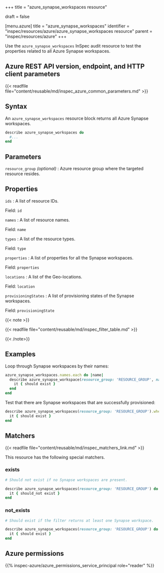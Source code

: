+++
title = "azure_synapse_workspaces resource"

draft = false


[menu.azure]
title = "azure_synapse_workspaces"
identifier = "inspec/resources/azure/azure_synapse_workspaces resource"
parent = "inspec/resources/azure"
+++

Use the `azure_synapse_workspaces` InSpec audit resource to test the properties related to all Azure Synapse workspaces.

## Azure REST API version, endpoint, and HTTP client parameters

{{< readfile file="content/reusable/md/inspec_azure_common_parameters.md" >}}

## Syntax

An `azure_synapse_workspaces` resource block returns all Azure Synapse workspaces.

```ruby
describe azure_synapse_workspaces do
  #...
end
```

## Parameters

`resource_group` _(optional)_
: Azure resource group where the targeted resource resides.

## Properties

`ids`
: A list of resource IDs.

  Field: `id`

`names`
: A list of resource names.

  Field: `name`

`types`
: A list of the resource types.

  Field: `type`

`properties`
: A list of properties for all the Synapse workspaces.

  Field: `properties`

`locations`
: A list of the Geo-locations.

  Field: `location`

`provisioningStates`
: A list of provisioning states of the Synapse workspaces.

  Field: `provisioningState`

{{< note >}}

{{< readfile file="content/reusable/md/inspec_filter_table.md" >}}

{{< /note>}}

## Examples

Loop through Synapse workspaces by their names:

```ruby
azure_synapse_workspaces.names.each do |name|
  describe azure_synapse_workspace(resource_group: 'RESOURCE_GROUP', name: name) do
    it { should exist }
  end
end
```

Test that there are Synapse workspaces that are successfully provisioned:

```ruby
describe azure_synapse_workspaces(resource_group: 'RESOURCE_GROUP').where(provisioningState: 'Succeeded') do
  it { should exist }
end
```

## Matchers

{{< readfile file="content/reusable/md/inspec_matchers_link.md" >}}

This resource has the following special matchers.

### exists

```ruby
# Should not exist if no Synapse workspaces are present.

describe azure_synapse_workspaces(resource_group: 'RESOURCE_GROUP') do
  it { should_not exist }
end
```

### not_exists

```ruby
# Should exist if the filter returns at least one Synapse workspace.

describe azure_synapse_workspaces(resource_group: 'RESOURCE_GROUP') do
  it { should exist }
end
```

## Azure permissions

{{% inspec-azure/azure_permissions_service_principal role="reader" %}}
